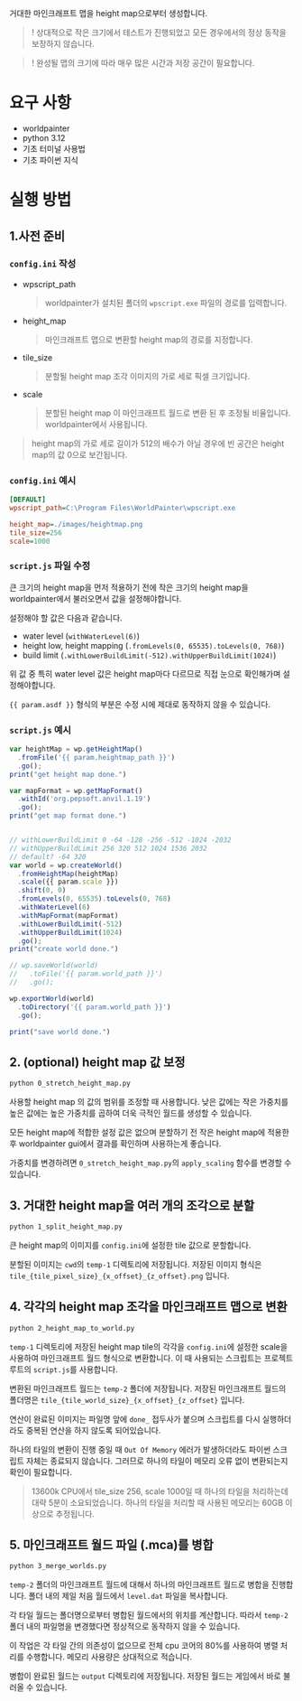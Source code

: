 거대한 마인크래프트 맵을 height map으로부터 생성합니다.

> ! 상대적으로 작은 크기에서 테스트가 진행되었고 모든 경우에서의 정상 동작을 보장하지 않습니다.

> ! 완성될 맵의 크기에 따라 매우 많은 시간과 저장 공간이 필요합니다.

# 요구 사항

- worldpainter
- python 3.12
- 기초 터미널 사용법
- 기초 파이썬 지식

# 실행 방법

## 1.사전 준비

### `config.ini` 작성

- wpscript_path

  > worldpainter가 설치된 폴더의 `wpscript.exe` 파일의 경로를 입력합니다.

- height_map

  > 마인크래프트 맵으로 변환할 height map의 경로를 지정합니다.

- tile_size

  > 분할될 height map 조각 이미지의 가로 세로 픽셀 크기입니다.

- scale
  > 분할된 height map 이 마인크래프트 월드로 변환 된 후 조정될 비율입니다. worldpainter에서 사용됩니다.

> height map의 가로 세로 길이가 512의 배수가 아닐 경우에 빈 공간은 height map의 값 0으로 보간됩니다.

### `config.ini` 예시

```ini
[DEFAULT]
wpscript_path=C:\Program Files\WorldPainter\wpscript.exe

height_map=./images/heightmap.png
tile_size=256
scale=1000
```

### `script.js` 파일 수정

큰 크기의 height map을 먼저 적용하기 전에 작은 크기의 height map을 worldpainter에서 불러오면서 값을 설정해야합니다.

설정해야 할 값은 다음과 같습니다.

- water level (`withWaterLevel(6)`)
- height low, height mapping (`.fromLevels(0, 65535).toLevels(0, 768)`)
- build limit (`.withLowerBuildLimit(-512).withUpperBuildLimit(1024)`)

위 값 중 특히 water level 값은 height map마다 다르므로 직접 눈으로 확인해가며 설정해야합니다.

`{{ param.asdf }}` 형식의 부분은 수정 시에 제대로 동작하지 않을 수 있습니다.

### `script.js` 예시

```javascript
var heightMap = wp.getHeightMap()
  .fromFile('{{ param.heightmap_path }}')
  .go();
print("get height map done.")

var mapFormat = wp.getMapFormat()
  .withId('org.pepsoft.anvil.1.19')
  .go();
print("get map format done.")


// withLowerBuildLimit 0 -64 -128 -256 -512 -1024 -2032
// withUpperBuildLimit 256 320 512 1024 1536 2032
// default? -64 320
var world = wp.createWorld()
  .fromHeightMap(heightMap)
  .scale({{ param.scale }})
  .shift(0, 0)
  .fromLevels(0, 65535).toLevels(0, 768)
  .withWaterLevel(6)
  .withMapFormat(mapFormat)
  .withLowerBuildLimit(-512)
  .withUpperBuildLimit(1024)
  .go();
print("create world done.")

// wp.saveWorld(world)
//   .toFile('{{ param.world_path }}')
//   .go();

wp.exportWorld(world)
  .toDirectory('{{ param.world_path }}')
  .go();

print("save world done.")
```

## 2. (optional) height map 값 보정

```bash
python 0_stretch_height_map.py
```

사용할 height map 의 값의 범위를 조정할 때 사용합니다. 낮은 값에는 작은 가중치를 높은 값에는 높은 가중치를 곱하여 더욱 극적인 월드를 생성할 수 있습니다.

모든 height map에 적합한 설정 값은 없으며 분할하기 전 작은 height map에 적용한 후 worldpainter gui에서 결과를 확인하며 사용하는게 좋습니다.

가중치를 변경하려면 `0_stretch_height_map.py`의 `apply_scaling` 함수를 변경할 수 있습니다.

## 3. 거대한 height map을 여러 개의 조각으로 분할

```bash
python 1_split_height_map.py
```

큰 height map의 이미지를 `config.ini`에 설정한 tile 값으로 분할합니다.

분할된 이미지는 `cwd`의 `temp-1` 디렉토리에 저장됩니다. 저장된 이미지 형식은 `tile_{tile_pixel_size}_{x_offset}_{z_offset}.png` 입니다.

## 4. 각각의 height map 조각을 마인크래프트 맵으로 변환

```bash
python 2_height_map_to_world.py
```

`temp-1` 디렉토리에 저장된 height map tile의 각각을 `config.ini`에 설정한 scale을 사용하여 마인크래프트 월드 형식으로 변환합니다. 이 때 사용되는 스크립트는 프로젝트 루트의 `script.js`를 사용합니다.

변환된 마인크래프트 월드는 `temp-2` 폴더에 저장됩니다. 저장된 마인크래프트 월드의 폴더명은 `tile_{tile_world_size}_{x_offset}_{z_offset}` 입니다.

연산이 완료된 이미지는 파일명 앞에 `done_` 접두사가 붙으며 스크립트를 다시 실행하더라도 중복된 연산을 하지 않도록 되어있습니다.

하나의 타일의 변환이 진행 중일 때 `Out Of Memory` 에러가 발생하더라도 파이썬 스크립트 자체는 종료되지 않습니다. 그러므로 하나의 타일이 메모리 오류 없이 변환되는지 확인이 필요합니다.

> 13600k CPU에서 tile_size 256, scale 1000일 때 하나의 타일을 처리하는데 대략 5분이 소요되었습니다. 하나의 타일을 처리할 때 사용된 메모리는 60GB 이상으로 추정됩니다.

## 5. 마인크래프트 월드 파일 (.mca)를 병합

```bash
python 3_merge_worlds.py
```

`temp-2` 폴더의 마인크래프트 월드에 대해서 하나의 마인크래프트 월드로 병합을 진행합니다. 폴더 내의 제일 처음 월드에서 `level.dat` 파일을 복사합니다.

각 타일 월드는 폴더명으로부터 병합된 월드에서의 위치를 계산합니다. 따라서 `temp-2` 폴더 내의 파일명을 변경했다면 정상적으로 동작하지 않을 수 있습니다.

이 작업은 각 타일 간의 의존성이 없으므로 전체 cpu 코어의 80%를 사용하여 병렬 처리를 수행합니다. 메모리 사용량은 상대적으로 적습니다.

병합이 완료된 월드는 `output` 디렉토리에 저장됩니다. 저장된 월드는 게임에서 바로 불러올 수 있습니다.
